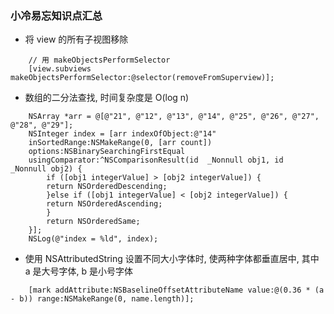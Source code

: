 ### 小冷易忘知识点汇总

- 将 view 的所有子视图移除

```
    // 用 makeObjectsPerformSelector
    [view.subviews makeObjectsPerformSelector:@selector(removeFromSuperview)];
```


- 数组的二分法查找, 时间复杂度是 O(log n)
```
    NSArray *arr = @[@"21", @"12", @"13", @"14", @"25", @"26", @"27", @"28", @"29"];
    NSInteger index = [arr indexOfObject:@"14"
    inSortedRange:NSMakeRange(0, [arr count])
    options:NSBinarySearchingFirstEqual
    usingComparator:^NSComparisonResult(id  _Nonnull obj1, id  _Nonnull obj2) {
        if ([obj1 integerValue] > [obj2 integerValue]) {
        return NSOrderedDescending;
        }else if ([obj1 integerValue] < [obj2 integerValue]) {
        return NSOrderedAscending;
        }
        return NSOrderedSame;
    }];
    NSLog(@"index = %ld", index);
```


- 使用 NSAttributedString 设置不同大小字体时, 使两种字体都垂直居中, 其中 a 是大号字体, b 是小号字体

```
    [mark addAttribute:NSBaselineOffsetAttributeName value:@(0.36 * (a - b)) range:NSMakeRange(0, name.length)];

```
